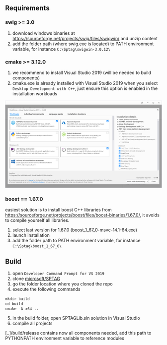 ## Requirements

### swig >= 3.0

1. download windows binaries at https://sourceforge.net/projects/swig/files/swigwin/ and unzip content 
2. add the folder path (where swig.exe is located) to PATH environment variable, for instance `C:\Sptag\swigwin-3.0.12\`

### cmake >= 3.12.0

1. we recommend to install Visual Studio 2019 (will be needed to build components)
2. cmake.exe is already installed with Visual Studio 2019 when you select `Desktop Development with C++`, just ensure this option is enabled in the installation workloads

![Visual Studio](img/visualstudio.png)

### boost == 1.67.0

easiest solution is to install boost C++ libraries from https://sourceforge.net/projects/boost/files/boost-binaries/1.67.0/, it avoids to compile yourself all libraries. 

1. select last version for 1.67.0 (boost_1_67_0-msvc-14.1-64.exe)
2. launch installation
3. add the folder path to PATH environment variable, for instance `C:\Sptag\boost_1_67_0\`


## Build

1. open `Developer Command Prompt for VS 2019`
2. clone [microsoft/SPTAG](https://github.com/microsoft/SPTAG/)
3. go the folder location where you cloned the repo
4. execute the following commands
```
mkdir build
cd build
cmake -A x64 ..
```
5. in the build folder, open SPTAGLib.sln solution in Visual Studio
6. compile all projects

[..]/build/release contains now all components needed, add this path to PYTHONPATH environment variable to reference modules